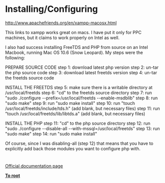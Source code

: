 # Installing/Configuring





http://www.apachefriends.org/en/xampp-macosx.html

This links to xampp works great on macs. I have put it only for PPC machines, but it claims to work properly on Intel as well. 

I also had success installing FreeTDS and PHP from source on an Intel Macbook, running Mac OS 10.6 (Snow Leopard). My steps were the following:

PREPARE SOURCE CODE
step 1: download latest php version
step 2: un-tar the php source code
step 3: download latest freetds version
step 4: un-tar the freetds source code

INSTALL THE FREETDS
step 5: make sure there is a writable directory at /usr/local/freetds
step 6: &quot;cd&quot; to the freetds source directory
step 7: run &quot;sudo ./configure --prefix=/usr/local/freetds --enable-msdblib&quot;
step 8: run &quot;sudo make&quot;
step 9: run &quot;sudo make install&quot;
step 10: run &quot;touch /usr/local/freetds/include/tds.h&quot; (add blank, but necessary files)
step 11: run &quot;touch /usr/local/freetds/lib/libtds.a&quot; (add blank, but necessary files)

INSTALL THE PHP
step 11: &quot;cd&quot; to the php source directory
step 12: run &quot;sudo ./configure --disable-all --with-mssql=/usr/local/freetds&quot;
step 13: run &quot;sudo make&quot;
step 14: run &quot;sudo make install&quot;

Of course, since I was disabling-all (step 12) that means that you have to explicitly add back those modules you want to configure php with.

  

#

[Official documentation page](https://www.php.net/manual/en/mssql.setup.php)

**[To root](/README.md)**